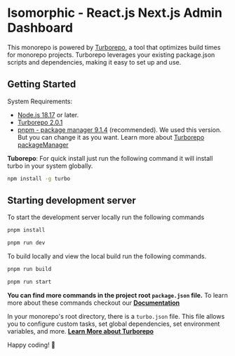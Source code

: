 # Isomorphic - React.js Next.js Admin Dashboard

This monorepo is powered by [Turborepo](https://turbo.build/), a tool that optimizes build times for monorepo projects. Turborepo leverages your existing package.json scripts and dependencies, making it easy to set up and use.

## Getting Started

System Requirements:

- [Node.js 18.17](https://nodejs.org/en) or later.
- [Turborepo 2.0.1](https://turbo.build/repo/docs/getting-started/installation)
- [pnpm - package manager 9.1.4](https://pnpm.io/installation#using-npm) (recommended). We used this version. But you can change it as you want. Learn more about [Turborepo packageManager](https://turbo.build/repo/docs/getting-started/support-policy)

**Tuborepo**: For quick install just run the following command it will install turbo in your system globally.

```bash
npm install -g turbo
```

## Starting development server

To start the development server locally run the following commands

```bash
pnpm install

pnpm run dev

```

To build locally and view the local build run the following commands.

```bash
pnpm run build

pnpm run start

```

**You can find more commands in the project root `package.json` file.**
To learn more about these commands checkout our [**Documentation**](https://isomorphic-doc.vercel.app/getting-started/installation)

In your monorepo's root directory, there is a `turbo.json` file. This file allows you to configure custom tasks, set global dependencies, set environment variables, and more. [**Learn More about Turborepo**](https://turbo.build/repo/docs/handbook)

Happy coding! 🚀
